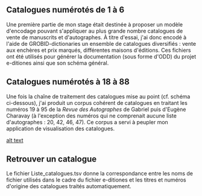 
## Catalogues numérotés de 1 à 6

Une première partie de mon stage était destinée à proposer un modèle d'encodage pouvant s'appliquer au plus grande nombre catalogues de vente de manuscrits et d'autographes. À titre d'essai, j'ai donc encodé à l'aide de GROBID-dictionaries un ensemble de catalogues diversifiés : vente aux enchères et prix marqués, différentes maisons d'éditions. Ces fichiers ont été utilisés pour générer la documentation (sous forme d'ODD) du projet e-ditiones ainsi que son schéma général. 

## Catalogues numérotés à 18 à 88

Une fois la chaîne de traitement des catalogues mise au point (cf. schéma ci-dessous), j'ai produit un corpus cohérent de catalogues en traitant les numéros 19 à 95 de la *Revue des Autographes* de Gabriel puis d'Eugène Charavay (à l'exception des numéros qui ne comprenait aucune liste d'autographes : 20, 42, 46, 47). Ce corpus a servi à peupler mon application de visualisation des catalogues. 

[alt text](https://github.com/lairaines/M2TNAH/blob/master/Chaine_Traitement_Catalogues.png)

## Retrouver un catalogue

Le fichier Liste_catalogues.tsv donne la correspondance entre les noms de fichier utilisés dans le cadre du fichier e-ditiones et les titres et numéros d'origine des catalogues traités automatiquement.
